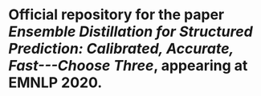 # Official repository for the paper *Ensemble Distillation for Structured Prediction: Calibrated, Accurate, Fast---Choose Three*, appearing at EMNLP 2020.
